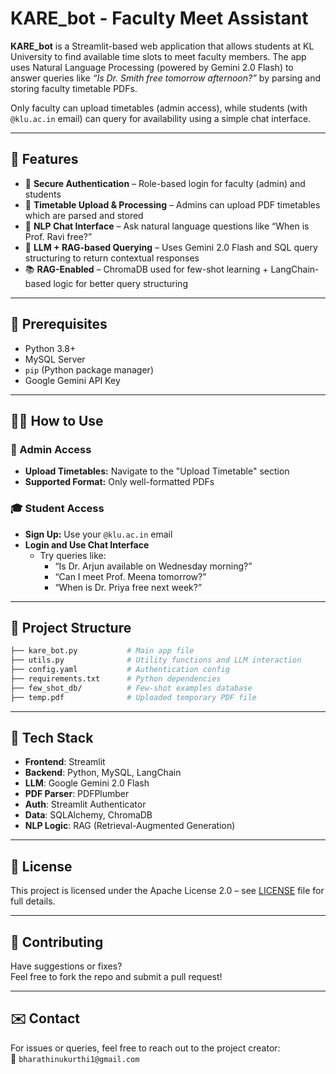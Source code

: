 # KARE_bot - Faculty Meet Assistant

**KARE_bot** is a Streamlit-based web application that allows students at KL University to find available time slots to meet faculty members. The app uses Natural Language Processing (powered by Gemini 2.0 Flash) to answer queries like _“Is Dr. Smith free tomorrow afternoon?”_ by parsing and storing faculty timetable PDFs.

Only faculty can upload timetables (admin access), while students (with `@klu.ac.in` email) can query for availability using a simple chat interface.

---

## 🚀 Features

- 🔐 **Secure Authentication** – Role-based login for faculty (admin) and students  
- 📄 **Timetable Upload & Processing** – Admins can upload PDF timetables which are parsed and stored  
- 💬 **NLP Chat Interface** – Ask natural language questions like “When is Prof. Ravi free?”  
- 🔎 **LLM + RAG-based Querying** – Uses Gemini 2.0 Flash and SQL query structuring to return contextual responses  
- 📚 **RAG-Enabled** – ChromaDB used for few-shot learning + LangChain-based logic for better query structuring  

---

## 🧰 Prerequisites

- Python 3.8+  
- MySQL Server  
- `pip` (Python package manager)  
- Google Gemini API Key  
---
## 🧑‍💼 How to Use

### 🔐 Admin Access

- **Upload Timetables:** Navigate to the "Upload Timetable" section
- **Supported Format:** Only well-formatted PDFs

### 🎓 Student Access

- **Sign Up:** Use your `@klu.ac.in` email
- **Login and Use Chat Interface**
  - Try queries like:
    - “Is Dr. Arjun available on Wednesday morning?”
    - “Can I meet Prof. Meena tomorrow?”
    - “When is Dr. Priya free next week?”

---

## 📁 Project Structure

```bash
├── kare_bot.py           # Main app file
├── utils.py              # Utility functions and LLM interaction
├── config.yaml           # Authentication config
├── requirements.txt      # Python dependencies
├── few_shot_db/          # Few-shot examples database
├── temp.pdf              # Uploaded temporary PDF file
```

---

## 🧪 Tech Stack

- **Frontend**: Streamlit  
- **Backend**: Python, MySQL, LangChain  
- **LLM**: Google Gemini 2.0 Flash  
- **PDF Parser**: PDFPlumber  
- **Auth**: Streamlit Authenticator  
- **Data**: SQLAlchemy, ChromaDB  
- **NLP Logic**: RAG (Retrieval-Augmented Generation)  

---

## 📜 License

This project is licensed under the Apache License 2.0 – see [LICENSE](LICENSE) file for full details.

---

## 🤝 Contributing

Have suggestions or fixes?  
Feel free to fork the repo and submit a pull request!

---

## ✉️ Contact

For issues or queries, feel free to reach out to the project creator:  
📧 `bharathinukurthi1@gmail.com`
